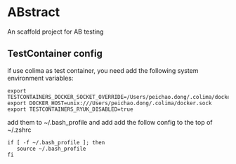 # ABstract
An scaffold project for AB testing 


## TestContainer config
if use colima as test container, you need add the following system environment variables:
```shell
export TESTCONTAINERS_DOCKER_SOCKET_OVERRIDE=/Users/peichao.dong/.colima/docker.sock
export DOCKER_HOST=unix:///Users/peichao.dong/.colima/docker.sock
export TESTCONTAINERS_RYUK_DISABLED=true
```
add them to ~/.bash_profile and add add the follow config to the top of ~/.zshrc
```shell
if [ -f ~/.bash_profile ]; then
   source ~/.bash_profile
fi
```